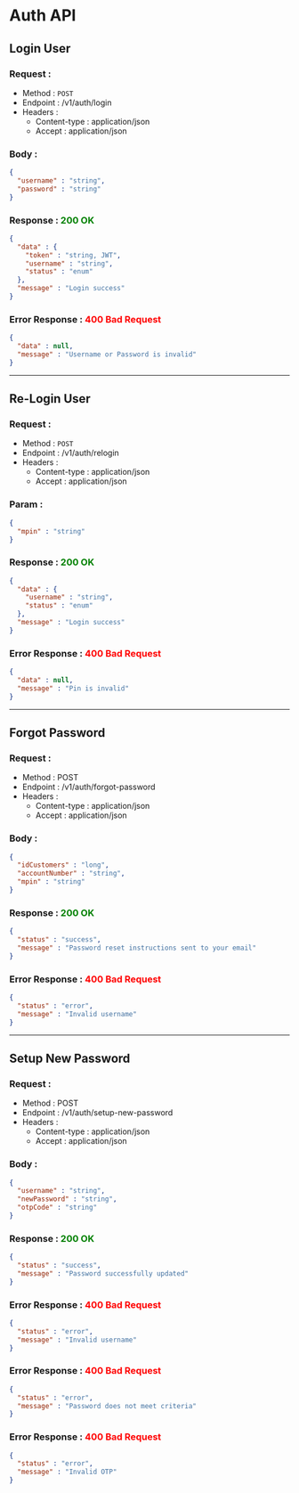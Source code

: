 # Auth API

## Login User

### Request :
* Method : `POST`
* Endpoint : /v1/auth/login
* Headers :
    * Content-type : application/json
    * Accept : application/json

### Body :
````json
{
  "username" : "string",
  "password" : "string"
}
````

### Response : <span style="color: green;">200 OK</span>
````json
{
  "data" : {
    "token" : "string, JWT",
    "username" : "string",
    "status" : "enum"
  },
  "message" : "Login success"
}
````

### Error Response : <span style="color: red;">400 Bad Request</span>
````json
{
  "data" : null,
  "message" : "Username or Password is invalid"
}
````
---

## Re-Login User
### Request :
* Method : `POST`
* Endpoint : /v1/auth/relogin
* Headers :
    * Content-type : application/json
    * Accept : application/json

### Param :
````json
{
  "mpin" : "string"
}
````

### Response : <span style="color: green;">200 OK</span>
````json
{
  "data" : {
    "username" : "string",
    "status" : "enum"
  },
  "message" : "Login success"
}
````

### Error Response : <span style="color: red;">400 Bad Request</span>
````json
{
  "data" : null,
  "message" : "Pin is invalid"
}
````

---

## Forgot Password

### Request :
* Method : POST
* Endpoint : /v1/auth/forgot-password
* Headers :
    * Content-type : application/json
    * Accept : application/json

### Body :
````json
{
  "idCustomers" : "long",
  "accountNumber" : "string",
  "mpin" : "string"
}
````

### Response : <span style="color: green;">200 OK</span>
````json
{
  "status" : "success",
  "message" : "Password reset instructions sent to your email"
}
````

### Error Response : <span style="color: red;">400 Bad Request</span>
````json
{
  "status" : "error",
  "message" : "Invalid username"
}
````
---

## Setup New Password
### Request :
* Method : POST
* Endpoint : /v1/auth/setup-new-password
* Headers :
    * Content-type : application/json
    * Accept : application/json

### Body :
````json
{
  "username" : "string",
  "newPassword" : "string",
  "otpCode" : "string"
}
````

### Response : <span style="color: green;">200 OK</span>
````json
{
  "status" : "success",
  "message" : "Password successfully updated"
}
````

### Error Response : <span style="color: red;">400 Bad Request</span>
````json
{
  "status" : "error",
  "message" : "Invalid username"
}
````

### Error Response : <span style="color: red;">400 Bad Request</span>
````json
{
  "status" : "error",
  "message" : "Password does not meet criteria"
}
````

### Error Response : <span style="color: red;">400 Bad Request</span>
````json
{
  "status" : "error",
  "message" : "Invalid OTP"
}
````

